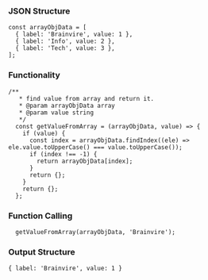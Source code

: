 ### JSON Structure
```
const arrayObjData = [
  { label: 'Brainvire', value: 1 },
  { label: 'Info', value: 2 },
  { label: 'Tech', value: 3 },
];

```

### Functionality
```
/**
   * find value from array and return it.
   * @param arrayObjData array
   * @param value string
   */
  const getValueFromArray = (arrayObjData, value) => {
    if (value) {
      const index = arrayObjData.findIndex((ele) => ele.value.toUpperCase() === value.toUpperCase());
      if (index !== -1) {
        return arrayObjData[index];
      }
      return {};
    }
    return {};
  };
```

### Function Calling

```
  getValueFromArray(arrayObjData, 'Brainvire');
```

### Output Structure

```
{ label: 'Brainvire', value: 1 }
```


